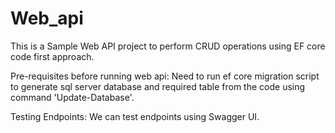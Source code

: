 # Web_api

This is a Sample Web API project to perform CRUD operations using EF core code first approach.

Pre-requisites before running web api:
Need to run ef core migration script to generate sql server database and required table from the code using command 'Update-Database'.

Testing Endpoints:
We can test endpoints using Swagger UI.
